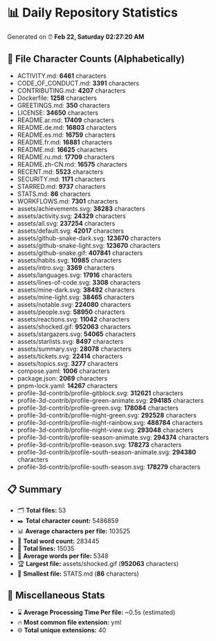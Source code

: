 # 📊 Daily Repository Statistics
Generated on ⏰ **Feb 22, Saturday 02:27:20 AM**

## 📂 File Character Counts (Alphabetically)
- ACTIVITY.md: **6461** characters
- CODE_OF_CONDUCT.md: **3391** characters
- CONTRIBUTING.md: **4207** characters
- Dockerfile: **1258** characters
- GREETINGS.md: **350** characters
- LICENSE: **34650** characters
- README.ar.md: **17409** characters
- README.de.md: **16803** characters
- README.es.md: **16759** characters
- README.fr.md: **16881** characters
- README.md: **16625** characters
- README.ru.md: **17709** characters
- README.zh-CN.md: **16575** characters
- RECENT.md: **5523** characters
- SECURITY.md: **1171** characters
- STARRED.md: **9737** characters
- STATS.md: **86** characters
- WORKFLOWS.md: **7301** characters
- assets/achievements.svg: **38283** characters
- assets/activity.svg: **24329** characters
- assets/all.svg: **237254** characters
- assets/default.svg: **42017** characters
- assets/github-snake-dark.svg: **123670** characters
- assets/github-snake-light.svg: **123670** characters
- assets/github-snake.gif: **407841** characters
- assets/habits.svg: **10985** characters
- assets/intro.svg: **3369** characters
- assets/languages.svg: **17916** characters
- assets/lines-of-code.svg: **3308** characters
- assets/mine-dark.svg: **38492** characters
- assets/mine-light.svg: **38465** characters
- assets/notable.svg: **224080** characters
- assets/people.svg: **58950** characters
- assets/reactions.svg: **11042** characters
- assets/shocked.gif: **952063** characters
- assets/stargazers.svg: **54065** characters
- assets/starlists.svg: **8497** characters
- assets/summary.svg: **28078** characters
- assets/tickets.svg: **22414** characters
- assets/topics.svg: **3277** characters
- compose.yaml: **1006** characters
- package.json: **2069** characters
- pnpm-lock.yaml: **14267** characters
- profile-3d-contrib/profile-gitblock.svg: **312621** characters
- profile-3d-contrib/profile-green-animate.svg: **294185** characters
- profile-3d-contrib/profile-green.svg: **178084** characters
- profile-3d-contrib/profile-night-green.svg: **292528** characters
- profile-3d-contrib/profile-night-rainbow.svg: **488784** characters
- profile-3d-contrib/profile-night-view.svg: **293048** characters
- profile-3d-contrib/profile-season-animate.svg: **294374** characters
- profile-3d-contrib/profile-season.svg: **178273** characters
- profile-3d-contrib/profile-south-season-animate.svg: **294380** characters
- profile-3d-contrib/profile-south-season.svg: **178279** characters

## 📋 Summary
- 🗂️ **Total files:** 53
- ✒️ **Total character count:** 5486859
- 📊 **Average characters per file:** 103525
- 📝 **Total word count:** 283445
- 🧾 **Total lines:** 15035
- 📐 **Average words per file:** 5348
- 🏆 **Largest file:** assets/shocked.gif (**952063** characters)
- 🥉 **Smallest file:** STATS.md (**86** characters)

## 🌟 Miscellaneous Stats
- ⌛ **Average Processing Time Per file:** ~0.5s (estimated)
- 🔥 **Most common file extension:** yml
- 🌐 **Total unique extensions:** 40
